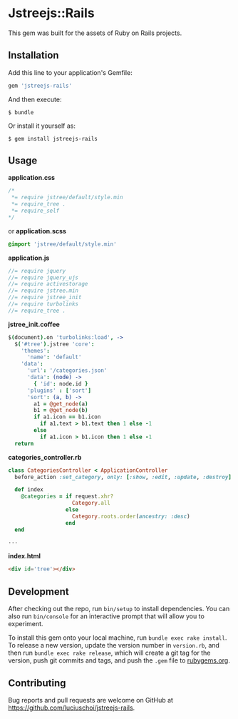 # Jstreejs::Rails

This gem was built for the assets of Ruby on Rails projects.

## Installation

Add this line to your application's Gemfile:

```ruby
gem 'jstreejs-rails'
```

And then execute:

    $ bundle

Or install it yourself as:

    $ gem install jstreejs-rails

## Usage

**application.css**

```css
/*
 *= require jstree/default/style.min
 *= require_tree .
 *= require_self
*/
```
or **application.scss**

```scss
@import 'jstree/default/style.min'
```

**application.js**

```js
//= require jquery
//= require jquery_ujs
//= require activestorage
//= require jstree.min
//= require jstree_init
//= require turbolinks
//= require_tree .
```

**jstree_init.coffee**

```coffeescript
$(document).on 'turbolinks:load', ->
  $('#tree').jstree 'core':
    'themes':
      'name': 'default'
    'data':
      'url': '/categories.json'
      'data': (node) ->
        { 'id': node.id }
      'plugins' : ['sort']
      'sort': (a, b) ->
        a1 = @get_node(a)
        b1 = @get_node(b)
        if a1.icon == b1.icon
          if a1.text > b1.text then 1 else -1
        else
          if a1.icon > b1.icon then 1 else -1
  return
```  

**categories_controller.rb**

```rb
class CategoriesController < ApplicationController
  before_action :set_category, only: [:show, :edit, :update, :destroy]

  def index
    @categories = if request.xhr?
                    Category.all
                  else
                    Category.roots.order(ancestry: :desc)
                  end
  end

···  
```

**index.html**

```html
<div id='tree'></div>
```

## Development

After checking out the repo, run `bin/setup` to install dependencies. You can also run `bin/console` for an interactive prompt that will allow you to experiment.

To install this gem onto your local machine, run `bundle exec rake install`. To release a new version, update the version number in `version.rb`, and then run `bundle exec rake release`, which will create a git tag for the version, push git commits and tags, and push the `.gem` file to [rubygems.org](https://rubygems.org).

## Contributing

Bug reports and pull requests are welcome on GitHub at https://github.com/luciuschoi/jstreejs-rails.
